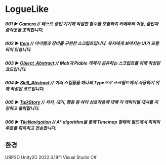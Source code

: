 # LogueLike

##### 001 ▶ [Camera](https://github.com/pima86/LogueLike/blob/main/Camera/TouchCam.cs) // 테스트 중인 기기에 적절한 함수를 호출하여 카메라의 이동, 줌인과 줌아웃을 조작합니다.
##### 002 ▶ [Item](https://github.com/pima86/LogueLike/tree/main/Item) // 아이템과 장비를 구현한 스크립트입니다. 유저에게 보여지는 UI가 포함되어 있습니다.
##### 003 ▶ [Object_Abstract](https://github.com/pima86/LogueLike/tree/main/Object_Abstract) // Mob과 Plable 개체가 공유하는 스크립트를 위해 작성된 코드입니다.
##### 004 ▶ [Skill_Abstract](https://github.com/pima86/LogueLike/tree/main/Skill_Abstract) // 여러 스킬들을 하나의 Type으로 스크립트에서 사용하기 위해 작성된 코드입니다.
##### 005 ▶ [TalkStory](https://github.com/pima86/LogueLike/blob/main/TalkStory/Personality.cs) // 처치, 대기, 행동 등 여러 상호작용에 대해 각 캐릭터별 대사를 저장하고 출력합니다.
##### 006 ▶ [TileNavigation](https://github.com/pima86/LogueLike/blob/main/TileNavigation.cs) //  A* algorithm을 통해 Timemap 형태의 필드에서 최적의 루트를 획득하고 전송합니다.

<div></div>

## 환경

URP2D
Unity2D 2022.3.18f1
Visual Studio C#
